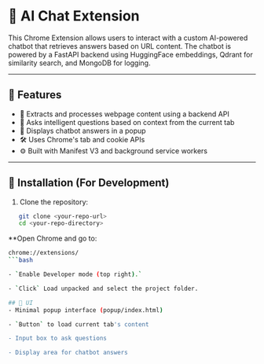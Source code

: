 # 🧠 AI Chat Extension

This Chrome Extension allows users to interact with a custom AI-powered chatbot that retrieves answers based on URL content. The chatbot is powered by a FastAPI backend using HuggingFace embeddings, Qdrant for similarity search, and MongoDB for logging.

---

## 🌟 Features

- 🔗 Extracts and processes webpage content using a backend API
- 🧠 Asks intelligent questions based on context from the current tab
- 💬 Displays chatbot answers in a popup
- 🛠️ Uses Chrome's tab and cookie APIs
- ⚙️ Built with Manifest V3 and background service workers

---
## 🧩 Installation (For Development)

1. Clone the repository:
```bash
   git clone <your-repo-url>
   cd <your-repo-directory>
```

**Open Chrome and go to:

```bash
chrome://extensions/
```bash

- `Enable Developer mode (top right).`

- `Click` Load unpacked and select the project folder.

## 📸 UI
- Minimal popup interface (popup/index.html)

- `Button` to load current tab's content

- Input box to ask questions

- Display area for chatbot answers




